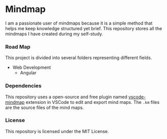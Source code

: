 # Mindmap

I am a passionate user of mindmaps because it is a simple method that helps me keep knowledge structured yet brief. This repository stores all the mindmaps I have created during my self-study.

### Road Map
This project is divided into several folders representing different fields.

* Web Development
    - Angular

### Dependencies

This repository uses a open-source and free plugin named [vscode-mindmap](https://marketplace.visualstudio.com/items?itemName=Souche.vscode-mindmap) extension in VSCode to edit and export mind maps. The `.km` files are the source files of the mind maps.

### License
This repository is licensed under the MIT License.